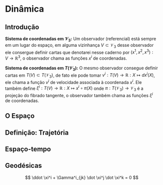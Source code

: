 # Dinâmica

## Introdução

**Sistema de coordenadas em $\mathcal V_3$:**
Um observador (referencial) está sempre em
um lugar do espaço,
em alguma vizinhança $V\subset\mathcal V_3$
desse observador ele consergue definir
cartas
que denotarei nesse caderno por
${(x^1, x^2, x^3):V\rightarrow\mathbb R^3}$,
o observador chama as funções $x^i$ de
coordenadas.

**Sistema de coordenadas em $T(\mathcal V_3)$:**
O mesmo observador consegue definir cartas em
$T(V) \subset T(\mathcal V_3)$,
de fato ele pode tomar
${v^i:T(V)\rightarrow\mathbb R:X\mapsto dx^i(X)}$,
ele chama a função $v^i$ de
velocidade associada à coordenada $x^i$.
Ele também define
${\xi^i:T(V)\rightarrow\mathbb R:
X\mapsto x^i\circ\pi(X)}$
onde $\pi:T(\mathcal V_3)\rightarrow\mathcal V_3$
é a projeção do fibrado tangente,
o observador também chama as funções
$\xi^i$ de coordenadas.


## O Espaço

## Definição: Trajetória

## Espaço-tempo

## Geodésicas

$$
\ddot \xi^i +
\Gamma^i_{jk} \dot \xi^j \dot \xi^k = 0
$$
